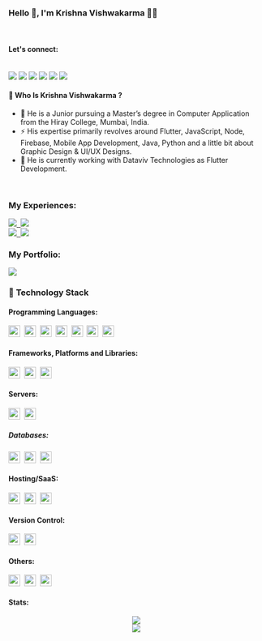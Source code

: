 ### Hello 👋, I'm Krishna Vishwakarma 🙋‍♂️

<br>



#### Let's connect:


<br>
<a href="https://g.dev/krishnavishwakarma/"><img src="https://img.shields.io/badge/google-4285F4?style=for-the-badge&logo=google&logoColor=white"></a>
<a href="https://twitter.com/intent/follow?screen_name=ig_krishnakumar"><img src="https://img.shields.io/badge/ig_krishnakumar-%231DA1F2.svg?style=for-the-badge&logo=Twitter&logoColor=white"></a>
<a href="https://www.linkedin.com/in/krishnakumarvishwakarmaog/"><img src="https://img.shields.io/badge/linkedin-%230077B5.svg?style=for-the-badge&logo=linkedin&logoColor=white"></a>
<a href="mailto:krishnavishwakarma.og@gmail.com"><img src="https://img.shields.io/badge/Gmail-D14836?style=for-the-badge&logo=gmail&logoColor=white"></a>
<a href="https://www.facebook.com/igkrishnakumarV/"><img src="https://img.shields.io/badge/Facebook-%231877F2.svg?style=for-the-badge&logo=Facebook&logoColor=white"></a>
<a href="https://www.instagram.com/ig_krishnakumar/"><img src="https://img.shields.io/badge/ig_krishnakumar-%23E4405F.svg?style=for-the-badge&logo=Instagram&logoColor=white"/></a>


<br>

#### 🤔 Who Is Krishna Vishwakarma ?

- 🏫 He is a Junior pursuing a Master’s degree in Computer Application from the Hiray College, Mumbai, India.
- ⚡️ His expertise primarily revolves around Flutter, JavaScript, Node, Firebase, Mobile App Development, Java, Python and a little bit about Graphic Design & UI/UX Designs.
- 🔭 He is currently working with Dataviv Technologies as Flutter Development.

<br>

### **My Experiences**:

<a href="https://dataviv.in/"><img src="https://img.shields.io/badge/DATAVIV-TECHNOLOGIES-%23FFFC00.svg?style=for-the-badge"/>&nbsp;&nbsp;<img src="https://img.shields.io/badge/Experience-October_2021_till_Present-%23107C10.svg?style=for-the-badge"/></a></br>
<a href="https://celledge.in/"><img src="https://img.shields.io/badge/CELLEGE-TECHNOLOGIES-%23E4405F.svg?style=for-the-badge"/>&nbsp;&nbsp;<img src="https://img.shields.io/badge/Experience-May_2019_till_August_2019-%2300AFF0.svg?style=for-the-badge"/></a>

### **My Portfolio**:

<a href="https://krishnakumarvishog.web.app/"><img src="https://img.shields.io/badge/Portfolio-%23000000.svg?style=for-the-badge&logo=firefox&logoColor=#FF7139"/></a>

### 🔭 **Technology Stack**

#### **Programming Languages**:

<img height=23 src="https://img.shields.io/badge/dart-%230175C2.svg?style=for-the-badge&logo=dart&logoColor=white">&nbsp;&nbsp;<img height=23 src="https://img.shields.io/badge/javascript-%23323330.svg?style=for-the-badge&logo=javascript&logoColor=%23F7DF1E">&nbsp;&nbsp;<img height=23 src="https://img.shields.io/badge/c++-%2300599C.svg?style=for-the-badge&logo=c%2B%2B&logoColor=white">&nbsp;&nbsp;<img height=23 src="https://img.shields.io/badge/python-3670A0?style=for-the-badge&logo=python&logoColor=ffdd54">&nbsp;&nbsp;<img height=23 src="https://img.shields.io/badge/java-%23ED8B00?style=for-the-badge&logo=java&logoColor=%23F7DF1E">&nbsp;&nbsp;<img height=23 src="https://img.shields.io/badge/css3-%231572B6.svg?style=for-the-badge&logo=css3&logoColor=white">&nbsp;&nbsp;<img height=23 src="https://img.shields.io/badge/html5-%23E34F26.svg?style=for-the-badge&logo=html5&logoColor=white">

#### **Frameworks, Platforms and Libraries**:

<img height=23 src="https://img.shields.io/badge/node.js-6DA55F?style=for-the-badge&logo=node.js&logoColor=white">&nbsp;&nbsp;<img height=23 src="https://img.shields.io/badge/Flutter-%2302569B.svg?style=for-the-badge&logo=Flutter&logoColor=white">&nbsp;&nbsp;<img height=23 src="https://img.shields.io/badge/express.js-%23404d59.svg?style=for-the-badge&logo=express&logoColor=%2361DAFB">

#### **Servers**:

<img height=23 src="https://img.shields.io/badge/nginx%20-%231572B6.svg?&style=for-the-badge&logo=nginx&logoColor=red">&nbsp;&nbsp;<img height=23 src="https://img.shields.io/badge/apache-%23D42029.svg?style=for-the-badge&logo=apache&logoColor=white">

##### **Databases**:

<img height=23 src="https://img.shields.io/badge/MongoDB-%234ea94b.svg?style=for-the-badge&logo=mongodb&logoColor=white">&nbsp;&nbsp;<img height=23 src="https://img.shields.io/badge/MariaDB-003545?style=for-the-badge&logo=mariadb&logoColor=white">&nbsp;&nbsp;<img height=23 src="https://img.shields.io/badge/mysql-%2300f.svg?style=for-the-badge&logo=mysql&logoColor=white">

#### **Hosting/SaaS**:

<img height=23 src="https://img.shields.io/badge/firebase-%23039BE5.svg?style=for-the-badge&logo=firebase&logoColor=#00C7B7)">&nbsp;&nbsp;<img height=23 src="https://img.shields.io/badge/GoogleCloud-%234285F4.svg?style=for-the-badge&logo=google-cloud&logoColor=white"></code>&nbsp;&nbsp;<img height=23 src="https://img.shields.io/badge/heroku-%23430098.svg?style=for-the-badge&logo=heroku&logoColor=white">&nbsp;&nbsp;

#### **Version Control**:

<img height=23 src="https://img.shields.io/badge/git-%23F05033.svg?style=for-the-badge&logo=git&logoColor=white">&nbsp;&nbsp;<img height=23 src="https://img.shields.io/badge/gitlab-%23181717.svg?style=for-the-badge&logo=gitlab&logoColor=white">

#### **Others**:

<img height=23 src="https://img.shields.io/badge/Postman-FF6C37?style=for-the-badge&logo=postman&logoColor=white">&nbsp;&nbsp;<img height=23 src="https://img.shields.io/badge/Trello-%23026AA7.svg?style=for-the-badge&logo=Trello&logoColor=white">&nbsp;&nbsp;<img height=23 src="https://img.shields.io/badge/Gradle-02303A.svg?style=for-the-badge&logo=Gradle&logoColor=white">

#### Stats:


<div align="center">
<img src="https://github-readme-stats.vercel.app/api?username=vishwakarmakrishna&theme=midnight-purple&show_icons=true&count_private=true"> 
</div>

<div align="center">
<img src="https://github-readme-stats.vercel.app/api/top-langs/?username=vishwakarmakrishna&theme=midnight-purple&layout=compact&langs_count=5">
</div>


